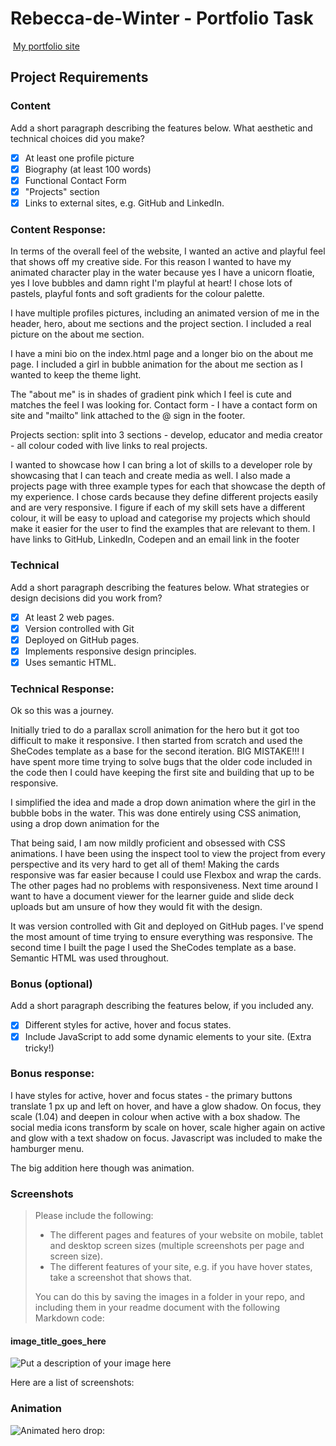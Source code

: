 # Rebecca-de-Winter - Portfolio Task

​
[My portfolio site](https://rebecca-de-winter.github.io/)
​

## Project Requirements

### Content

Add a short paragraph describing the features below. What aesthetic and technical choices did you make?

- [x] At least one profile picture
- [x] Biography (at least 100 words)
- [x] Functional Contact Form
- [x] "Projects" section
- [x] Links to external sites, e.g. GitHub and LinkedIn.
      ​

### Content Response:

In terms of the overall feel of the website, I wanted an active and playful feel that shows off my creative side. For this reason I wanted to have my animated character play in the water because yes I have a unicorn floatie, yes I love bubbles and damn right I'm playful at heart! I chose lots of pastels, playful fonts and soft gradients for the colour palette. <br>

I have multiple profiles pictures, including an animated version of me in the header, hero, about me sections and the project section. I included a real picture on the about me section. <br>

I have a mini bio on the index.html page and a longer bio on the about me page. I included a girl in bubble animation for the about me section as I wanted to keep the theme light.

The "about me" is in shades of gradient pink which I feel is cute and matches the feel I was looking for.
Contact form - I have a contact form on site and "mailto" link attached to the @ sign in the footer.

Projects section: split into 3 sections - develop, educator and media creator - all colour coded with live links to real projects.

I wanted to showcase how I can bring a lot of skills to a developer role by showcasing that I can teach and create media as well. I also made a projects page with three example types for each that showcase the depth of my experience. I chose cards because they define different projects easily and are very responsive.
I figure if each of my skill sets have a different colour, it will be easy to upload and categorise my projects which should make it easier for the user to find the examples that are relevant to them. I have links to GitHub, LinkedIn, Codepen and an email link in the footer<br>

### Technical

Add a short paragraph describing the features below. What strategies or design decisions did you work from?

- [x] At least 2 web pages.
- [x] Version controlled with Git
- [x] Deployed on GitHub pages.
- [x] Implements responsive design principles.
- [x] Uses semantic HTML.

### Technical Response:

Ok so this was a journey.

Initially tried to do a parallax scroll animation for the hero but it got too difficult to make it responsive. I then started from scratch and used the SheCodes template as a base for the second iteration. BIG MISTAKE!!!
I have spent more time trying to solve bugs that the older code included in the code then I could have keeping the first site and building that up to be responsive.

I simplified the idea and made a drop down animation where the girl in the bubble bobs in the water. This was done entirely using CSS animation, using a drop down animation for the

That being said, I am now mildly proficient and obsessed with CSS animations. I have been using the inspect tool to view the project from every perspective and its very hard to get all of them! Making the cards responsive was far easier because I could use Flexbox and wrap the cards. The other pages had no problems with responsiveness. Next time around I want to have a document viewer for the learner guide and slide deck uploads but am unsure of how they would fit with the design. <br>

It was version controlled with Git and deployed on GitHub pages. I've spend the most amount of time trying to ensure everything was responsive. The second time I built the page I used the SheCodes template as a base. Semantic HTML was used throughout.

### Bonus (optional)

Add a short paragraph describing the features below, if you included any.

- [x] Different styles for active, hover and focus states.
- [x] Include JavaScript to add some dynamic elements to your site. (Extra tricky!)
      ​

### Bonus response:

I have styles for active, hover and focus states - the primary buttons translate 1 px up and left on hover, and have a glow shadow. On focus, they scale (1.04) and deepen in colour when active with a box shadow.
The social media icons transform by scale on hover, scale higher again on active and glow with a text shadow on focus. Javascript was included to make the hamburger menu.

The big addition here though was animation.

### Screenshots

> Please include the following:
>
> - The different pages and features of your website on mobile, tablet and desktop screen sizes (multiple screenshots per page and screen size).
> - The different features of your site, e.g. if you have hover states, take a screenshot that shows that.
>
> You can do this by saving the images in a folder in your repo, and including them in your readme document with the following Markdown code:

#### image_title_goes_here

![Put a description of your image here](./relative_path_to_file)

Here are a list of screenshots:

### Animation

![Animated hero drop:](./assets/screenshots/animated-logo-sequence.gif)
